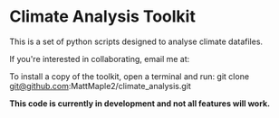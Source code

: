 # Climate Analysis Toolkit

This is a set of python scripts designed to analyse climate datafiles.

If you're interested in collaborating, email me at:

To install a copy of the toolkit, open a terminal and run:
git clone git@github.com:MattMaple2/climate_analysis.git

**This code is currently in development and not all features will work.**
